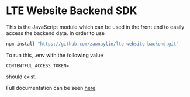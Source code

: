 # LTE Website Backend SDK

This is the JavaScript module which can be used in the front end to easily access the backend data.
In order to use
```sh
npm install "https://github.com/zawnaylin/lte-website-backend.git"
```
To run this, .env with the following value
```
CONTENTFUL_ACCESS_TOKEN=
```
should exist. 

Full documentation can be seen [here](./docs/README.md).